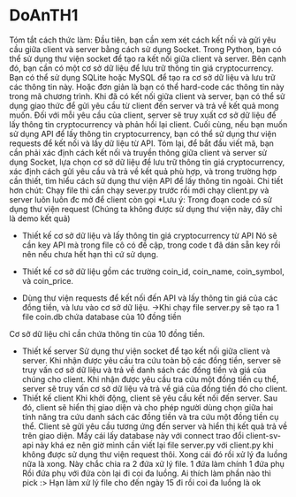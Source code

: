 # DoAnTH1
Tóm tắt cách thức làm:
Đầu tiên, bạn cần xem xét cách kết nối và gửi yêu cầu giữa client và server bằng cách sử dụng Socket. Trong Python, bạn có thể sử dụng thư viện socket để tạo ra kết nối giữa client và server.
Bên cạnh đó, bạn cần có một cơ sở dữ liệu để lưu trữ thông tin giá cryptocurrency. Bạn có thể sử dụng SQLite hoặc MySQL để tạo ra cơ sở dữ liệu và lưu trữ các thông tin này. Hoặc đơn giản là bạn có thể hard-code các thông tin này trong mã chương trình.
Khi đã có kết nối giữa client và server, bạn có thể sử dụng giao thức để gửi yêu cầu từ client đến server và trả về kết quả mong muốn. Đối với mỗi yêu cầu của client, server sẽ truy xuất cơ sở dữ liệu để lấy thông tin cryptocurrency và phản hồi lại client.
Cuối cùng, nếu bạn muốn sử dụng API để lấy thông tin cryptocurrency, bạn có thể sử dụng thư viện requests để kết nối và lấy dữ liệu từ API.
Tóm lại, để bắt đầu viết mã, bạn cần phải xác định cách kết nối và truyền thông giữa client và server sử dụng Socket, lựa chọn cơ sở dữ liệu để lưu trữ thông tin giá cryptocurrency, xác định cách gửi yêu cầu và trả về kết quả phù hợp, và trong trường hợp cần thiết, tìm hiểu cách sử dụng thư viện API để lấy thông tin ngoài.
Chi tiết hơn chút:
Chạy file thì cần chạy sever.py trước rồi mới chạy client.py và server luôn luôn đc mở để client còn gọi
*Lưu ý: Trong đoạn code có sử dụng thư viện request (Chúng ta không được sử dụng thư viện này, đây chỉ là demo kết quả)

-	Thiết kế cơ sở dữ liệu và lấy thông tin giá cryptocurrency từ API
Nó sẽ cần key API mà trong file cô có đề cập, trong code t đã dán sẵn key rồi nên nếu chưa hết hạn thì cứ sử dụng. 

-	Thiết kế cơ sở dữ liệu gồm các trường coin_id, coin_name, coin_symbol, và coin_price.
-	Dùng thư viện requests để kết nối đến API và lấy thông tin giá của các đồng tiền, và lưu vào cơ sở dữ liệu.
->Khi chạy file server.py sẽ tạo ra 1 file coin.db chứa database của 10 đồng tiền

Cơ sở dữ liệu chỉ cần chứa thông tin của 10 đồng tiền.
-	Thiết kế server
Sử dụng thư viện socket để tạo kết nối giữa client và server.
Khi nhận được yêu cầu tra cứu toàn bộ các đồng tiền, server sẽ truy vấn cơ sở dữ liệu và trả về danh sách các đồng tiền và giá của chúng cho client.
Khi nhận được yêu cầu tra cứu một đồng tiền cụ thể, server sẽ truy vấn cơ sở dữ liệu và trả về giá của đồng tiền đó cho client.
-	Thiết kế client
Khi khởi động, client sẽ yêu cầu kết nối đến server.
Sau đó, client sẽ hiển thị giao diện và cho phép người dùng chọn giữa hai tính năng tra cứu danh sách các đồng tiền và tra cứu một đồng tiền cụ thể.
Client sẽ gửi yêu cầu tương ứng đến server và hiển thị kết quả trả về trên giao diện.
Mấy cái lấy database này với connect trao đổi client-sv-api này khá ez nên giờ mình cần viết lại file server.py với client.py khi không được sử dụng thư viện request thôi. Xong cái đó rồi xử lý đa luồng nữa là xong.
Này chắc chia ra 2 đứa xử lý file. 1 đứa làm chính 1 đứa phụ
Rồi đứa phụ với đứa còn lại đi coi đa luồng.
Ai thích làm phần nào thì pick :>
Hạn làm xử lý file cho đến ngày 15 đi rồi coi đa luồng là ok
